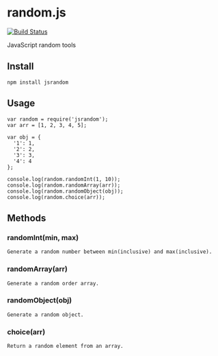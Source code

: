 random.js
=========

[![Build Status](https://travis-ci.org/fatelei/random.js.svg?branch=master)](https://travis-ci.org/fatelei/random.js)

JavaScript random tools

## Install

```
npm install jsrandom
```

## Usage

```
var random = require('jsrandom');
var arr = [1, 2, 3, 4, 5];

var obj = {
  '1': 1,
  '2': 2,
  '3': 3,
  '4': 4
};

console.log(random.randomInt(1, 10));
console.log(random.randomArray(arr));
console.log(random.randomObject(obj));
console.log(random.choice(arr));
```

## Methods

### randomInt(min, max)

	Generate a random number between min(inclusive) and max(inclusive).

### randomArray(arr)

	Generate a random order array.

### randomObject(obj)

	Generate a random object.

### choice(arr)

    Return a random element from an array.
